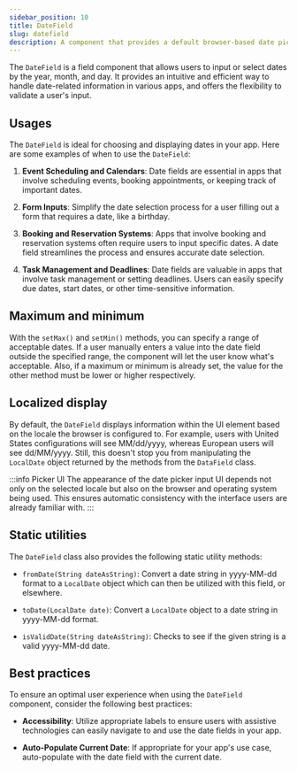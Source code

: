 ```yaml
---
sidebar_position: 10
title: DateField
slug: datefield
description: A component that provides a default browser-based date picker for selecting a date through an input field.
---
```


<DocChip chip='shadow' />
<DocChip chip='name' label="dwc-field" />
<JavadocLink type="foundation" location="com/webforj/component/field/DateField" top='true'/>

<ParentLink parent="Field" />

The `DateField` is a field component that allows users to input or select dates by the year, month, and day. It provides an intuitive and efficient way to handle date-related information in various apps, and offers the flexibility to validate a user's input.

<ComponentDemo 
path='/webforj/datefield?'
javaE='https://raw.githubusercontent.com/webforj/webforj-documentation/refs/heads/main/src/main/java/com/webforj/samples/views/fields/datefield/DateFieldView.java'
/>

## Usages

The `DateField` is ideal for choosing and displaying dates in your app. Here are some examples of when to use the `DateField`:

1. **Event Scheduling and Calendars**: Date fields are essential in apps that involve scheduling events, booking appointments, or keeping track of important dates.

2. **Form Inputs**: Simplify the date selection process for a user filling out a form that requires a date, like a birthday.

3. **Booking and Reservation Systems**: Apps that involve booking and reservation systems often require users to input specific dates. A date field streamlines the process and ensures accurate date selection.

4. **Task Management and Deadlines**: Date fields are valuable in apps that involve task management or setting deadlines. Users can easily specify due dates, start dates, or other time-sensitive information.

## Maximum and minimum

With the `setMax()` and `setMin()` methods, you can specify a range of acceptable dates. If a user manually enters a value into the date field outside the specified range, the component will let the user know what's acceptable. Also, if a maximum or minimum is already set, the value for the other method must be lower or higher respectively.

## Localized display

By default, the `DateField` displays information within the UI element based on the locale the browser is configured to. For example, users with United States configurations will see MM/dd/yyyy, whereas European users will see dd/MM/yyyy. Still, this doesn't stop you from manipulating the `LocalDate` object returned by the methods from the `DataField` class.

:::info Picker UI 
The appearance of the date picker input UI depends not only on the selected locale but also on the browser and operating system being used. This ensures automatic consistency with the interface users are already familiar with.
:::

## Static utilities

The `DateField` class also provides the following static utility methods:

- `fromDate(String dateAsString)`: Convert a date string in yyyy-MM-dd format to a `LocalDate` object which can then be utilized with this field, or elsewhere.

- `toDate(LocalDate date)`: Convert a `LocalDate` object to a date string in yyyy-MM-dd format.

- `isValidDate(String dateAsString)`: Checks to see if the given string is a valid yyyy-MM-dd date.

## Best practices

To ensure an optimal user experience when using the `DateField` component, consider the following best practices:

- **Accessibility**: Utilize appropriate labels to ensure users with assistive technologies can easily navigate to and use the date fields in your app.

- **Auto-Populate Current Date**: If appropriate for your app's use case, auto-populate with the date field with the current date.